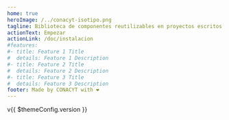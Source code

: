 ```yaml
---
home: true
heroImage: /../conacyt-isotipo.png
tagline: Biblioteca de componentes reutilizables en proyectos escritos en VueJS, que forma parte del SIS-DAI y permite crear mapas interactivos de manera sencilla con diferentes formas de representación de datos geográficos (clasificación de datos, coropletas, símbolos graduados, clusters y texturas).
actionText: Empezar
actionLink: /doc/instalacion
#features:
#- title: Feature 1 Title
#  details: Feature 1 Description
#- title: Feature 2 Title
#  details: Feature 2 Description
#- title: Feature 3 Title
#  details: Feature 3 Description
footer: Made by CONACYT with ❤️
---
```


v{{ $themeConfig.version }}
